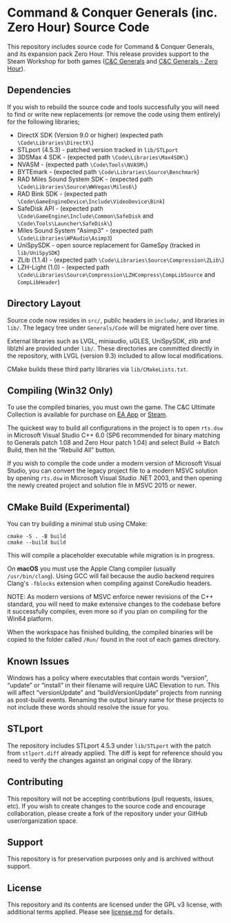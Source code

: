 
# Command & Conquer Generals (inc. Zero Hour) Source Code

This repository includes source code for Command & Conquer Generals, and its expansion pack Zero Hour. This release provides support to the Steam Workshop for both games ([C&C Generals](https://steamcommunity.com/workshop/browse/?appid=2229870) and [C&C Generals - Zero Hour](https://steamcommunity.com/workshop/browse/?appid=2732960)).


## Dependencies

If you wish to rebuild the source code and tools successfully you will need to find or write new replacements (or remove the code using them entirely) for the following libraries;

- DirectX SDK (Version 9.0 or higher) (expected path `\Code\Libraries\DirectX\`)
- STLport (4.5.3) - patched version tracked in `lib/STLport`
- 3DSMax 4 SDK - (expected path `\Code\Libraries\Max4SDK\`)
- NVASM - (expected path `\Code\Tools\NVASM\`)
- BYTEmark - (expected path `\Code\Libraries\Source\Benchmark`)
- RAD Miles Sound System SDK - (expected path `\Code\Libraries\Source\WWVegas\Miles6\`)
- RAD Bink SDK - (expected path `\Code\GameEngineDevice\Include\VideoDevice\Bink`)
- SafeDisk API - (expected path `\Code\GameEngine\Include\Common\SafeDisk` and `\Code\Tools\Launcher\SafeDisk\`)
- Miles Sound System "Asimp3" - (expected path `\Code\Libraries\WPAudio\Asimp3`)
- UniSpySDK - open source replacement for GameSpy (tracked in `lib/UniSpySDK`)
- ZLib (1.1.4) - (expected path `\Code\Libraries\Source\Compression\ZLib\`)
- LZH-Light (1.0) - (expected path `\Code\Libraries\Source\Compression\LZHCompress\CompLibSource` and `CompLibHeader`)

## Directory Layout

Source code now resides in `src/`, public headers in `include/`, and libraries in `lib/`. The legacy tree under `Generals/Code` will be migrated here over time.

External libraries such as LVGL, miniaudio, uGLES, UniSpySDK, zlib and liblzhl are provided under `lib/`. These directories are committed directly in the repository, with LVGL (version 9.3) included to allow local modifications.

CMake builds these third party libraries via `lib/CMakeLists.txt`.

 

## Compiling (Win32 Only)

To use the compiled binaries, you must own the game. The C&C Ultimate Collection is available for purchase on [EA App](https://www.ea.com/en-gb/games/command-and-conquer/command-and-conquer-the-ultimate-collection/buy/pc) or [Steam](https://store.steampowered.com/bundle/39394/Command__Conquer_The_Ultimate_Collection/).

The quickest way to build all configurations in the project is to open `rts.dsw` in Microsoft Visual Studio C++ 6.0 (SP6 recommended for binary matching to Generals patch 1.08 and Zero Hour patch 1.04) and select Build -> Batch Build, then hit the “Rebuild All” button.

If you wish to compile the code under a modern version of Microsoft Visual Studio, you can convert the legacy project file to a modern MSVC solution by opening `rts.dsw` in Microsoft Visual Studio .NET 2003, and then opening the newly created project and solution file in MSVC 2015 or newer.

## CMake Build (Experimental)
You can try building a minimal stub using CMake:
```
cmake -S . -B build
cmake --build build
```
This will compile a placeholder executable while migration is in progress.

On **macOS** you must use the Apple Clang compiler (usually `/usr/bin/clang`).
Using GCC will fail because the audio backend requires Clang's `-fblocks`
extension when compiling against CoreAudio headers.

NOTE: As modern versions of MSVC enforce newer revisions of the C++ standard, you will need to make extensive changes to the codebase before it successfully compiles, even more so if you plan on compiling for the Win64 platform.

When the workspace has finished building, the compiled binaries will be copied to the folder called `/Run/` found in the root of each games directory. 
 


## Known Issues

Windows has a policy where executables that contain words “version”, “update” or “install” in their filename will require UAC Elevation to run. This will affect “versionUpdate” and “buildVersionUpdate” projects from running as post-build events. Renaming the output binary name for these projects to not include these words should resolve the issue for you.


## STLport
The repository includes STLport 4.5.3 under `lib/STLport` with the patch from
`stlport.diff` already applied. The diff is kept for reference should you need
to verify the changes against an original copy of the library.


## Contributing

This repository will not be accepting contributions (pull requests, issues, etc). If you wish to create changes to the source code and encourage collaboration, please create a fork of the repository under your GitHub user/organization space.


## Support

This repository is for preservation purposes only and is archived without support. 


## License

This repository and its contents are licensed under the GPL v3 license, with additional terms applied. Please see [license.md](license.md) for details.
